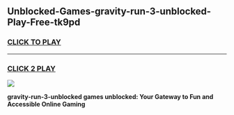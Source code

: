 
## Unblocked-Games-gravity-run-3-unblocked-Play-Free-tk9pd
<h3>
<a href="https://premium76.site?title=gravity-run-3-unblocked&ref=21A">CLICK TO PLAY</a></h3>
<hr>

<h3>
<a href="https://premium76.site?title=gravity-run-3-unblocked&ref=21A">CLICK 2 PLAY</a>
  
</h3>

<a href="https://premium76.site?title=gravity-run-3-unblocked&ref=21A"><img src="https://clearcache.store/games.png"></a>


**gravity-run-3-unblocked games unblocked: Your Gateway to Fun and Accessible Online Gaming**
